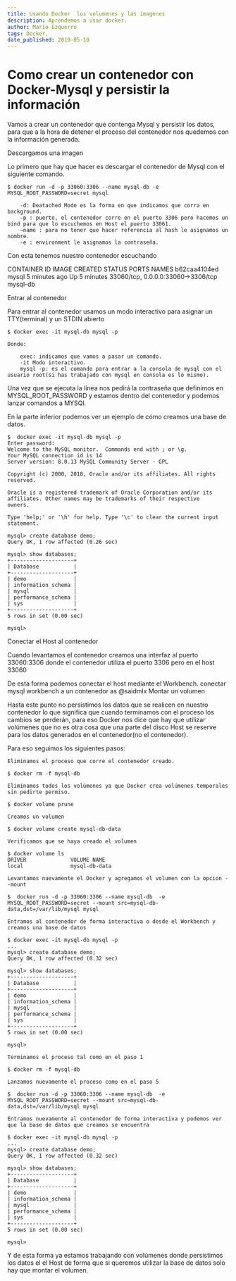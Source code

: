 ```yaml
---
title: Usando Docker  los volumenes y las imagenes
description: Aprendemos a usar docker.
author: Mario Ezquerro
tags: Docker, 
date_published: 2019-05-10
---
```


# Como crear un contenedor con Docker-Mysql y persistir la información

Vamos a crear un contenedor que contenga Mysql y persistir los datos, para que a la hora de detener el proceso del contenedor nos quedemos con la información generada.


Descargamos una imagen

Lo primero que hay que hacer es descargar el contenedor de Mysql con el siguiente comando.
```
$ docker run -d -p 33060:3306 --name mysql-db -e MYSQL_ROOT_PASSWORD=secret mysql

    -d: Deatached Mode es la forma en que indicamos que corra en background.
    -p : puerto, el contenedor corre en el puerto 3306 pero hacemos un bind para que lo escuchemos en Host el puerto 33061.
    –name : para no tener que hacer referencia al hash le asignamos un nombre.
    -e : environment le asignamos la contraseña.
```
Con esta tenemos nuestro contenedor escuchando

CONTAINER ID        IMAGE               CREATED             STATUS              PORTS                                NAMES
b62caa4104ed        mysql               5 minutes ago       Up 5 minutes        33060/tcp, 0.0.0.0:33060->3306/tcp   mysql-db

Entrar al contenedor

Para entrar al contenedor usamos un modo interactivo para asignar un TTY(terminal) y un STDIN abierto
```
$ docker exec -it mysql-db mysql -p

Donde:

    exec: indicamos que vamos a pasar un comando.
    -it Modo interactivo.
    mysql -p: es el comando para entrar a la consola de mysql con el usuario root(si has trabajado con mysql en consola es lo mismo).
```
Una vez que se ejecuta la línea nos pedirá la contraseña que definimos en MYSQL_ROOT_PASSWORD y estamos dentro del contenedor y podemos lanzar comandos a MYSQl.

En la parte inferior podemos ver un ejemplo de cómo creamos una base de datos.
```
$  docker exec -it mysql-db mysql -p
Enter password:
Welcome to the MySQL monitor.  Commands end with ; or \g.
Your MySQL connection id is 14
Server version: 8.0.13 MySQL Community Server - GPL

Copyright (c) 2000, 2018, Oracle and/or its affiliates. All rights reserved.

Oracle is a registered trademark of Oracle Corporation and/or its
affiliates. Other names may be trademarks of their respective
owners.

Type 'help;' or '\h' for help. Type '\c' to clear the current input statement.

mysql> create database demo;
Query OK, 1 row affected (0.26 sec)

mysql> show databases;
+--------------------+
| Database           |
+--------------------+
| demo               |
| information_schema |
| mysql              |
| performance_schema |
| sys                |
+--------------------+
5 rows in set (0.00 sec)

mysql>
```

Conectar el Host al contenedor

Cuando levantamos el contenedor creamos una interfaz al puerto 33060:3306 donde el contenedor utiliza el puerto 3306 pero en el host 33060

De esta forma podemos conectar el host mediante el Workbench.
conectar mysql workbench a un contenedor as @saidmlx
Montar un volumen

Hasta este punto no persistimos los datos que se realicen en nuestro contenedor lo que significa que cuando terminamos con el proceso los cambios se perderán, para eso Docker nos dice que hay que utilizar volúmenes que no es otra cosa que una parte del disco Host se reserve para los datos generados en el contenedor(no el contenedor).

Para eso seguimos los siguientes pasos:

    Eliminamos el proceso que corre el contenedor creado.

    $ docker rm -f mysql-db

    Eliminamos todos los volúmenes ya que Docker crea volúmenes temporales sin pedirte permiso.

    $ docker volume prune

    Creamos un volumen

    $ docker volume create mysql-db-data

    Verificamos que se haya creado el volumen

    $ docker volume ls
    DRIVER              VOLUME NAME
    local               mysql-db-data

    Levantamos nuevamente el Docker y agregamos el volumen con la opcion --mount

    $  docker run -d -p 33060:3306 --name mysql-db  -e MYSQL_ROOT_PASSWORD=secret --mount src=mysql-db-data,dst=/var/lib/mysql mysql

    Entramos al contenedor de forma interactiva o desde el Workbench y creamos una base de datos

    $ docker exec -it mysql-db mysql -p
    ...
    mysql> create database demo;         
    Query OK, 1 row affected (0.32 sec)  
                                        
    mysql> show databases;               
    +--------------------+               
    | Database           |               
    +--------------------+               
    | demo               |               
    | information_schema |               
    | mysql              |               
    | performance_schema |               
    | sys                |               
    +--------------------+               
    5 rows in set (0.00 sec)             
                                        
    mysql>                          

    Terminamos el proceso tal como en el paso 1

    $ docker rm -f mysql-db

    Lanzamos nuevamente el proceso como en el paso 5

    $  docker run -d -p 33060:3306 --name mysql-db  -e MYSQL_ROOT_PASSWORD=secret --mount src=mysql-db-data,dst=/var/lib/mysql mysql

    Entramos nuevamente al contenedor de forma interactiva y podemos ver que la base de datos que creamos se encuentra

    $ docker exec -it mysql-db mysql -p
    ...
    mysql> create database demo;         
    Query OK, 1 row affected (0.32 sec)  
                                        
    mysql> show databases;               
    +--------------------+               
    | Database           |               
    +--------------------+               
    | demo               |               
    | information_schema |               
    | mysql              |               
    | performance_schema |               
    | sys                |               
    +--------------------+               
    5 rows in set (0.00 sec)             
                                        
    mysql>                          

Y de esta forma ya estamos trabajando con volúmenes donde persistimos los datos el el Host de forma que si queremos utilizar la base de datos solo hay que montar el volumen.
